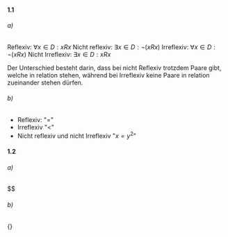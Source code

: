#### 1.1
###### a) 
Reflexiv: $\forall x \in D: xRx$
Nicht reflexiv: $\exists x \in D: \lnot(xRx)$
Irreflexiv: $\forall x \in D: \lnot(xRx)$
Nicht Irreflexiv: $\exists x \in D: xRx$

Der Unterschied besteht darin, dass bei nicht Reflexiv trotzdem Paare gibt, welche in relation stehen, während bei Irreflexiv keine Paare in relation zueinander stehen dürfen.

###### b)
- Reflexiv: "="
- Irreflexiv "<"
- Nicht reflexiv und nicht Irreflexiv "$x = y^{2}$"

#### 1.2
###### a) 
$$
###### b)
$\{\}$
